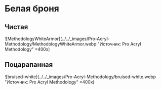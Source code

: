 # Белая броня

## Чистая

![MethodologyWhiteArmor](../../_images/Pro-Acryl-Methodology/MethodologyWhiteArmor.webp "Источник: Pro Acryl Methodology" =400x)

## Поцарапанная

![bruised-white](../../_images/Pro-Acryl-Methodology/bruised-white.webp "Источник: Pro Acryl Methodology" =400x)